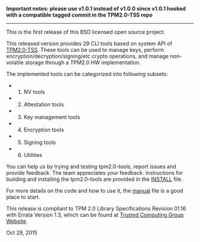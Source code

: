 **Important notes: please use v1.0.1 instead of v1.0.0 since v1.0.1 hooked with a compatible tagged commit in the TPM2.0-TSS repo**
***

This is the first release of this BSD licensed open source project.

This released version provides 29 CLI tools based on system API of [TPM2.0-TSS](https://github.com/01org/TPM2.0-TSS). These tools can be used to manage keys, perform encryption/decryption/signing/etc crypto operations, and manage non-volatile storage through a TPM2.0 HW implementation.

The implemented tools can be categorized into following subsets:
* 1. NV tools
* 2. Attestation tools
* 3. Key management tools
* 4. Encryption tools
* 5. Signing tools
* 6. Utilities

You can help us by trying and testing tpm2.0-tools, report issues and provide feedback. The team appreciates your feedback. Instructions for building and installing the tpm2.0-tools are provided in the [INSTALL](https://github.com/01org/tpm2.0-tools/blob/master/INSTALL) file.

For more details on the code and how to use it, the [manual](https://github.com/01org/tpm2.0-tools/blob/master/manual) file is a good place to start.

This release is compliant to TPM 2.0 Library Specifications Revision 01.16 with Errata Version 1.3, which can be found at [Trusted Computing Group Website](http://www.trustedcomputinggroup.com).

Oct 29, 2015